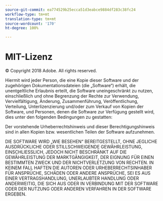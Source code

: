 ```yaml
---
source-git-commit: ea774529b25ecca51d3eabce9884df283c38fc24
workflow-type: tm+mt
translation-type: tm+mt
source-wordcount: '170'
ht-degree: 100%

---
```

# MIT-Lizenz

© Copyright 2018 Adobe. All rights reserved.

Hiermit wird jeder Person, die eine Kopie dieser Software und der zugehörigen Dokumentationsdateien (die „Software“) erhält, die unentgeltliche Erlaubnis erteilt, die Software uneingeschränkt zu nutzen, einschließlich und ohne Begrenzung der Rechte zur Verwendung, Vervielfältigung, Änderung, Zusammenführung, Veröffentlichung, Verteilung, Unterlizenzierung und/oder zum Verkauf von Kopien der Software, und Personen, denen die Software zur Verfügung gestellt wird, dies unter den folgenden Bedingungen zu gestatten:

Der vorstehende Urheberrechtshinweis und dieser Berechtigungshinweis sind in allen Kopien bzw. wesentlichen Teilen der Software aufzunehmen.

DIE SOFTWARE WIRD „WIE BESEHEN“ BEREITGESTELLT, OHNE JEGLICHE AUSDRÜCKLICHE ODER STILLSCHWEIGENDE GEWÄHRLEISTUNG, EINSCHLIESSLICH, JEDOCH NICHT BESCHRÄNKT AUF DIE GEWÄHRLEISTUNG DER MARKTGÄNGIGKEIT, DER EIGNUNG FÜR EINEN BESTIMMTEN ZWECK UND DER NICHTVERLETZUNG VON RECHTEN. IN KEINEM FALL HAFTEN DIE AUTOREN ODER URHEBERRECHTSINHABER FÜR ANSPRÜCHE, SCHÄDEN ODER ANDERE ANSPRÜCHE, SEI ES AUS EINER VERTRAGSHANDLUNG, UNERLAUBTER HANDLUNG ODER ANDERWEITIG, DIE SICH AUS ODER IN VERBINDUNG MIT DER SOFTWARE ODER DER NUTZUNG ODER ANDEREN VERFAHREN IN DER SOFTWARE ERGEBEN.
